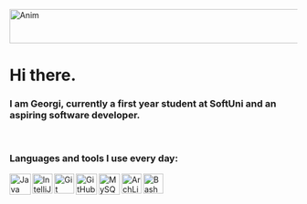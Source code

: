 <img align = "center" pointer-events: none draggable=”false” alt="Anim" width="900px" height = "60px" src="https://i.imgur.com/CGbKo9y.gif" 
/>

<h1>
Hi there.
<br />

### I am Georgi, currently a first year student at SoftUni and an aspiring software developer.


<br />

### Languages and tools I use every day:

<img align="left" pointer-events: none draggable=”false” alt="Java" width="37px" src="https://camo.githubusercontent.com/ec75fffa4a003fa9ea6ba393834fdbf4fab55e5252776c41024e811a351fdec7/68747470733a2f2f7777772e766563746f726c6f676f2e7a6f6e652f6c6f676f732f6a6176612f6a6176612d69636f6e2e737667" 
/>
<img align="left" pointer-events: none draggable=”false” alt="IntelliJ IDEA" width="35px" src="https://upload.wikimedia.org/wikipedia/commons/thumb/9/9c/IntelliJ_IDEA_Icon.svg/1200px-IntelliJ_IDEA_Icon.svg.png" 
/>
<img align="left" pointer-events: none draggable=”false” alt="Git" width="35px" src="https://camo.githubusercontent.com/fbfcb9e3dc648adc93bef37c718db16c52f617ad055a26de6dc3c21865c3321d/68747470733a2f2f7777772e766563746f726c6f676f2e7a6f6e652f6c6f676f732f6769742d73636d2f6769742d73636d2d69636f6e2e737667" 
/>
<img align="left" pointer-events: none draggable=”false” alt="GitHub" width="37px" src="https://i.imgur.com/tUZERRK.png" 
/>
<img align="left" pointer-events: none draggable=”false” alt="MySQL" width="37px" src="https://pngimg.com/uploads/mysql/mysql_PNG23.png"
/>
<img align="left" pointer-events: none draggable=”false” alt="ArchLinux" width="35px" src="https://upload.wikimedia.org/wikipedia/commons/thumb/a/a5/Archlinux-icon-crystal-64.svg/1024px-Archlinux-icon-crystal-64.svg.png"
/>
<img align="left" pointer-events: none draggable=”false” alt="Bash" width="35px" src="https://upload.wikimedia.org/wikipedia/commons/thumb/4/4b/Bash_Logo_Colored.svg/1024px-Bash_Logo_Colored.svg.png"
/>